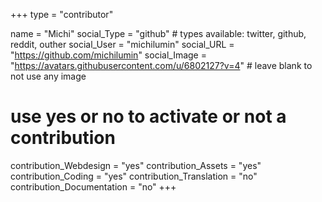 +++
type = "contributor"

name = "Michi"
social_Type = "github" # types available: twitter, github, reddit, outher
social_User = "michilumin"
social_URL = "https://github.com/michilumin"
social_Image = "https://avatars.githubusercontent.com/u/6802127?v=4" # leave blank to not use any image

# use yes or no to activate or not a contribution
contribution_Webdesign = "yes"
contribution_Assets = "yes"
contribution_Coding = "yes"
contribution_Translation = "no"
contribution_Documentation = "no"
+++